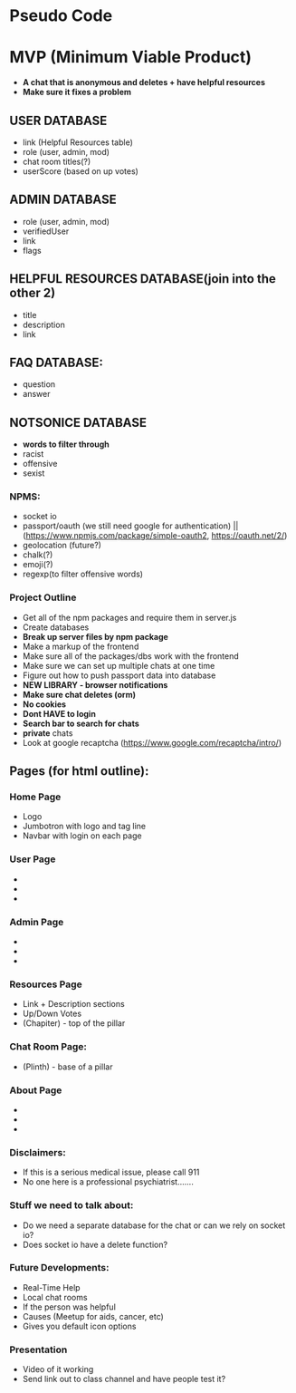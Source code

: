 # Pseudo Code

# MVP (Minimum Viable Product)
* **A chat that is anonymous and deletes + have helpful resources**
* **Make sure it fixes a problem**

## USER DATABASE
* link (Helpful Resources table)
* role (user, admin, mod)
* chat room titles(?)
* userScore (based on up votes)

## ADMIN DATABASE
* role (user, admin, mod)
* verifiedUser 
* link
* flags

## HELPFUL RESOURCES DATABASE(join into the other 2)
* title
* description
* link

## FAQ DATABASE:
* question
* answer

## NOTSONICE DATABASE
* **words to filter through**
* racist
* offensive
* sexist

### NPMS:
* socket io
* passport/oauth (we still need google for authentication) || (https://www.npmjs.com/package/simple-oauth2, https://oauth.net/2/)
* geolocation (future?)
* chalk(?)
* emoji(?)
* regexp(to filter offensive words)

### Project Outline
* Get all of the npm packages and require them in server.js
* Create databases
* **Break up server files by npm package**
* Make a markup of the frontend
* Make sure all of the packages/dbs work with the frontend
* Make sure we can set up multiple chats at one time
* Figure out how to push passport data into database
* **NEW LIBRARY - browser notifications**
* **Make sure chat deletes (orm)** 
* **No cookies**
* **Dont HAVE to login**
* **Search bar to search for chats**
* **private** chats
* Look at google recaptcha (https://www.google.com/recaptcha/intro/)

## Pages (for html outline):

### Home Page
* Logo
* Jumbotron with logo and tag line
* Navbar with login on each page

### User Page
*
*
*

### Admin Page
*
*
*

### Resources Page
* Link + Description sections
* Up/Down Votes
* (Chapiter) - top of the pillar

### Chat Room Page:
* (Plinth) - base of a pillar

### About Page
*
*
*

### Disclaimers:
* If this is a serious medical issue, please call 911
* No one here is a professional psychiatrist.......

### Stuff we need to talk about:
* Do we need a separate database for the chat or can we rely on socket io?
* Does socket io have a delete function?


### Future Developments:
* Real-Time Help
* Local chat rooms
* If the person was helpful
* Causes (Meetup for aids, cancer, etc)
* Gives you default icon options

### Presentation
* Video of it working
* Send link out to class channel and have people test it?